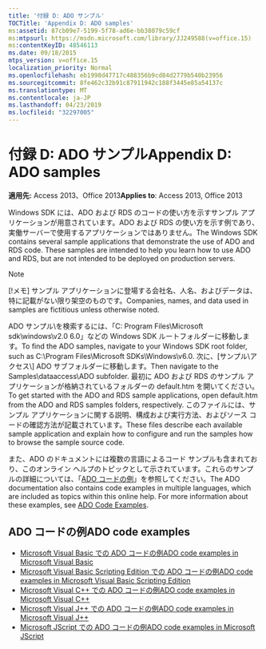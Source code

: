 ```yaml
---
title: '付録 D: ADO サンプル'
TOCTitle: 'Appendix D: ADO samples'
ms:assetid: 87cb09e7-5199-5f78-ad6e-bb38079c59cf
ms:mtpsurl: https://msdn.microsoft.com/library/JJ249588(v=office.15)
ms:contentKeyID: 48546113
ms.date: 09/18/2015
mtps_version: v=office.15
localization_priority: Normal
ms.openlocfilehash: eb1998d47717c488356b9cd84d2779b540b23956
ms.sourcegitcommit: 8fe462c32b91c87911942c188f3445e85a54137c
ms.translationtype: MT
ms.contentlocale: ja-JP
ms.lasthandoff: 04/23/2019
ms.locfileid: "32297005"
---
```

# <a name="appendix-d-ado-samples"></a><span data-ttu-id="db8b2-102">付録 D: ADO サンプル</span><span class="sxs-lookup"><span data-stu-id="db8b2-102">Appendix D: ADO samples</span></span>

<span data-ttu-id="db8b2-103">**適用先:** Access 2013、Office 2013</span><span class="sxs-lookup"><span data-stu-id="db8b2-103">**Applies to**: Access 2013, Office 2013</span></span>

<span data-ttu-id="db8b2-p101">Windows SDK には、ADO および RDS のコードの使い方を示すサンプル アプリケーションが用意されています。ADO および RDS の使い方を示す例であり、実働サーバーで使用するアプリケーションではありません。</span><span class="sxs-lookup"><span data-stu-id="db8b2-p101">The Windows SDK contains several sample applications that demonstrate the use of ADO and RDS code. These samples are intended to help you learn how to use ADO and RDS, but are not intended to be deployed on production servers.</span></span>

> [!NOTE]
> <span data-ttu-id="db8b2-106">[!メモ] サンプル アプリケーションに登場する会社名、人名、およびデータは、特に記載がない限り架空のものです。</span><span class="sxs-lookup"><span data-stu-id="db8b2-106">Companies, names, and data used in samples are fictitious unless otherwise noted.</span></span>

<span data-ttu-id="db8b2-107">ADO サンプル\\を検索するには、「C: Program Files\\Microsoft sdk\\windows\\v2.0 6.0」などの Windows SDK ルートフォルダーに移動します。</span><span class="sxs-lookup"><span data-stu-id="db8b2-107">To find the ADO samples, navigate to your Windows SDK root folder, such as C:\\Program Files\\Microsoft SDKs\\Windows\\v6.0.</span></span> <span data-ttu-id="db8b2-108">次に、[サンプル\\アクセス\\] ADO サブフォルダーに移動します。</span><span class="sxs-lookup"><span data-stu-id="db8b2-108">Then navigate to the Samples\\dataaccess\\ADO subfolder.</span></span> <span data-ttu-id="db8b2-109">最初に ADO および RDS のサンプル アプリケーションが格納されているフォルダーの default.htm を開いてください。</span><span class="sxs-lookup"><span data-stu-id="db8b2-109">To get started with the ADO and RDS sample applications, open default.htm from the ADO and RDS samples folders, respectively.</span></span> <span data-ttu-id="db8b2-110">このファイルには、サンプル アプリケーションに関する説明、構成および実行方法、およびソース コードの確認方法が記載されています。</span><span class="sxs-lookup"><span data-stu-id="db8b2-110">These files describe each available sample application and explain how to configure and run the samples how to browse the sample source code.</span></span>

<span data-ttu-id="db8b2-p103">また、ADO のドキュメントには複数の言語によるコード サンプルも含まれており、このオンライン ヘルプのトピックとして示されています。これらのサンプルの詳細については、「[ADO コードの例](ado-code-examples.md)」を参照してください。</span><span class="sxs-lookup"><span data-stu-id="db8b2-p103">The ADO documentation also contains code examples in multiple languages, which are included as topics within this online help. For more information about these examples, see [ADO Code Examples](ado-code-examples.md).</span></span>

## <a name="ado-code-examples"></a><span data-ttu-id="db8b2-113">ADO コードの例</span><span class="sxs-lookup"><span data-stu-id="db8b2-113">ADO code examples</span></span>

- [<span data-ttu-id="db8b2-114">Microsoft Visual Basic での ADO コードの例</span><span class="sxs-lookup"><span data-stu-id="db8b2-114">ADO code examples in Microsoft Visual Basic</span></span>](ado-code-examples-in-microsoft-visual-basic.md)
- [<span data-ttu-id="db8b2-115">Microsoft Visual Basic Scripting Edition での ADO コードの例</span><span class="sxs-lookup"><span data-stu-id="db8b2-115">ADO code examples in Microsoft Visual Basic Scripting Edition</span></span>](ado-code-examples-in-microsoft-visual-basic-scripting-edition.md)
- [<span data-ttu-id="db8b2-116">Microsoft Visual C++ での ADO コードの例</span><span class="sxs-lookup"><span data-stu-id="db8b2-116">ADO code examples in Microsoft Visual C++</span></span>](ado-code-examples-in-microsoft-visual-c.md)
- [<span data-ttu-id="db8b2-117">Microsoft Visual J++ での ADO コードの例</span><span class="sxs-lookup"><span data-stu-id="db8b2-117">ADO code examples in Microsoft Visual J++</span></span>](ado-code-examples-in-microsoft-visual-j.md)
- [<span data-ttu-id="db8b2-118">Microsoft JScript での ADO コードの例</span><span class="sxs-lookup"><span data-stu-id="db8b2-118">ADO code examples in Microsoft JScript</span></span>](ado-code-examples-in-microsoft-jscript.md)

